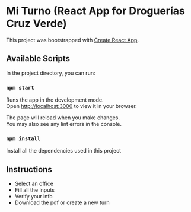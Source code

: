 # Mi Turno (React App for Droguerías Cruz Verde)

This project was bootstrapped with [Create React App](https://github.com/facebook/create-react-app).

## Available Scripts

In the project directory, you can run:

### `npm start`

Runs the app in the development mode.\
Open [http://localhost:3000](http://localhost:3000) to view it in your browser.

The page will reload when you make changes.\
You may also see any lint errors in the console.

### `npm install`

Install all the dependencies used in this project

## Instructions

- Select an office
- Fill all the inputs
- Verify your info
- Download the pdf or create a new turn
